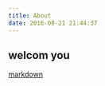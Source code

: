 ```yaml
---
title: About
date: 2016-08-21 21:44:37
---
```

## welcom you

[markdown](http://ibruce.info/2013/11/26/markdown/ "markdown简明教程")

